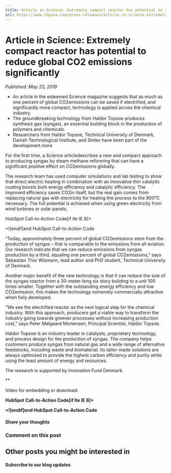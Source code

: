 ```yaml
---
title: Article in Science: Extremely compact reactor has potential to reduce global CO2 emissions significantly
url: https://www.topsoe.com/press-releases/article-in-science-extremely-compact-reactor-has-potential-to-reduce-global-co2-emissions-significantly#main-content
---
```


# Article in Science: Extremely compact reactor has potential to reduce global CO2 emissions significantly

*Published: May 23, 2019*

- An article in the esteemed Science magazine suggests that as much as one percent of global CO2emissions can be saved if electrified, and significantly more compact, technology is applied across the chemical industry.
- The groundbreaking technology from Haldor Topsoe produces synthesis gas (syngas), an essential building block in the production of polymers and chemicals.
- Researchers from Haldor Topsoe, Technical University of Denmark, Danish Technological Institute, and Sintex have been part of the development.more

For the first time, a Science articledescribes a new and compact approach to producing syngas by steam methane reforming that can have a significant positive effect on CO2emissions globally.

The research team has used computer simulations and lab testing to show that direct electric heating in combination with an innovative thin catalytic coating boosts both energy efficiency and catalytic efficiency. The improved efficiency saves CO2in itself, but the real gain comes from replacing natural gas with electricity for heating the process to the 900°C necessary. The full potential is achieved when using green electricity from wind turbines or solar panels.

HubSpot Call-to-Action Code[if lte IE 8]><div id="hs-cta-ie-element"></div><![endif][](https://cta-redirect.hubspot.com/cta/redirect/2115834/3d792c69-93a7-4cb3-a5e7-fb58f233a20d)end HubSpot Call-to-Action Code

“Today, approximately three percent of global CO2emissions stem from the production of syngas – that is comparable to the emissions from all aviation. Our research indicate that we can reduce emissions from syngas production by a third, equaling one percent of global CO2emissions,” says Sebastian Thor Wismann, lead author and PhD student, Technical University of Denmark.

Another major benefit of the new technology is that it can reduce the size of the syngas reactor from a 30-meter-long six story building to a unit 100 times smaller. Together with the outstanding energy efficiency and low CO2emission, this makes the technology extremely commercially attractive when fully developed.

“We see the electrified reactor as the next logical step for the chemical industry. With this approach, producers get a viable way to transform the industry going towards greener processes without increasing production cost,” says Peter Mølgaard Mortensen, Principal Scientist, Haldor Topsoe.

Haldor Topsoe is an industry leader in catalysts, proprietary technology, and process design for the production of syngas. The company helps customers produce syngas from natural gas and a wide range of alternative feedstocks, including waste and biomaterial. Its tailor-made solutions are always optimized to provide the highest carbon efficiency and purity while using the least amount of energy and resources.

The research is supported by Innovation Fund Denmark.

**

Video for embedding or download:

**HubSpot Call-to-Action Code[if lte IE 8]><div id="hs-cta-ie-element"></div><![endif][](https://cta-redirect.hubspot.com/cta/redirect/2115834/57c4a769-9599-490c-a93b-8baa88d89261)end HubSpot Call-to-Action Code**

#### Share your thoughts

### Comment on this post

## Other posts you might be interested in

#### Subscribe to our blog updates